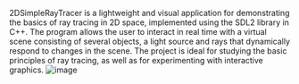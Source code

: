 2DSimpleRayTracer is a lightweight and visual application for demonstrating the basics of ray tracing in 2D space, implemented using the SDL2 library in C++. The program allows the user to interact in real time with a virtual scene consisting of several objects, a light source and rays that dynamically respond to changes in the scene. The project is ideal for studying the basic principles of ray tracing, as well as for experimenting with interactive graphics.
![image](https://github.com/user-attachments/assets/e1ac9ab2-8fd6-4c78-8d45-2e9bd79b549a)
